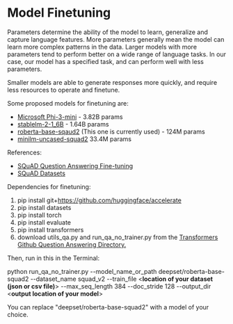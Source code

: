 # Model Finetuning

Parameters determine the ability of the model to learn, generalize and capture language features. More parameters generally mean the model can learn more complex patterns in the data. Larger models with more parameters tend to perform better on a wide range of language tasks. In our case, our model has a specified task, and can perform well with less parameters. 

Smaller models are able to generate responses more quickly, and require less resources to operate and finetune.



Some proposed models for finetuning are:
* [Microsoft Phi-3-mini](https://huggingface.co/microsoft/Phi-3-mini-4k-instruct) - 3.82B params
* [stablelm-2-1_6B](https://huggingface.co/stabilityai/stablelm-2-1_6b) - 1.64B params
* [roberta-base-sqaud2](https://huggingface.co/deepset/roberta-base-squad2) (This one is currently used) - 124M params
* [minilm-uncased-squad2](https://huggingface.co/deepset/minilm-uncased-squad2) 33.4M params

References:

* [SQuAD Question Answering Fine-tuning](https://github.com/huggingface/transformers/tree/v4.37.0/examples/pytorch/question-answering)
* [SQuAD Datasets](https://www.tensorflow.org/datasets/catalog/squad)



Dependencies for finetuning:  

1. pip install git+https://github.com/huggingface/accelerate
2. pip install datasets
3. pip install torch
4. pip install evaluate
5. pip install transformers
6. download utils_qa.py and run_qa_no_trainer.py from the [Transformers Github Question Answering Directory.](https://github.com/huggingface/transformers/tree/v4.37.0/examples/pytorch/question-answering)


Then, run in this in the Terminal:

python run_qa_no_trainer.py --model_name_or_path deepset/roberta-base-squad2 --dataset_name squad_v2 --train_file <**location of your dataset (json or csv file)**> --max_seq_length 384 --doc_stride 128 --output_dir <**output location of your model**>

You can replace "deepset/roberta-base-squad2" with a model of your choice.
